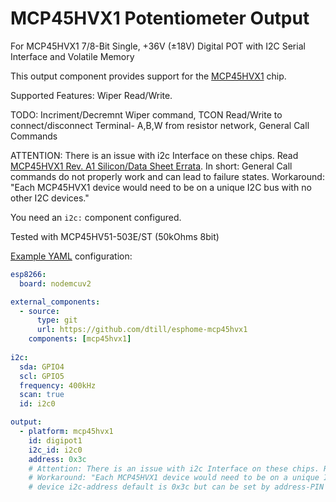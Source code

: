# MCP45HVX1 Potentiometer Output

For MCP45HVX1 7/8-Bit Single, +36V (±18V) Digital POT with I2C Serial Interface and Volatile Memory

This output component provides support for the [MCP45HVX1](https://ww1.microchip.com/downloads/en/DeviceDoc/20005304A.pdf) chip.

Supported Features: Wiper Read/Write. 

TODO: Incriment/Decremnt Wiper command, TCON Read/Write to connect/disconnect Terminal- A,B,W from resistor network, General Call Commands


ATTENTION: There is an issue with i2c Interface on these chips. Read [MCP45HVX1 Rev. A1 Silicon/Data Sheet Errata](https://ww1.microchip.com/downloads/aemDocuments/documents/OTH/ProductDocuments/Errata/80000649B.pdf).
In short: General Call commands do not properly work and can lead to failure states.
Workaround: "Each MCP45HVX1 device would need to be on a unique I2C bus with no other I2C devices."

You need an `i2c:` component configured.

Tested with MCP45HV51-503E/ST (50kOhms 8bit) 

[Example YAML](../../example_mcp45hvx1.yaml) configuration:
```yaml
esp8266:
  board: nodemcuv2

external_components:
  - source:
      type: git
      url: https://github.com/dtill/esphome-mcp45hvx1
    components: [mcp45hvx1]
    
i2c:
  sda: GPIO4
  scl: GPIO5
  frequency: 400kHz
  scan: true
  id: i2c0

output:
  - platform: mcp45hvx1  
    id: digipot1
    i2c_id: i2c0
    address: 0x3c
    # Attention: There is an issue with i2c Interface on these chips. Rever to https://ww1.microchip.com/downloads/aemDocuments/documents/OTH/ProductDocuments/Errata/80000649B.pdf for more details.
    # Workaround: "Each MCP45HVX1 device would need to be on a unique I2C bus with no other I2C devices."
    # device i2c-address default is 0x3c but can be set by address-PIN A0 (5) and A1 (3) to 0x3d, 0x3e and 0x3f
```